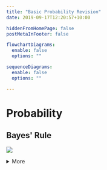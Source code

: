 ```yaml
---
title: "Basic Probability Revision"
date: 2019-09-17T12:20:57+10:00

hiddenFromHomePage: false
postMetaInFooter: false

flowchartDiagrams:
  enable: false
  options: ""

sequenceDiagrams: 
  enable: false
  options: ""

---
```


# Probability

## Bayes' Rule

![](https://miro.medium.com/max/1468/1*LB-G6WBuswEfpg20FMighA.png)

<details><summary>More</summary>
<img src="https://images.squarespace-cdn.com/content/v1/54e50c15e4b058fc6806d068/1453490707056-2PF9LAZEDO3GBJYWYU00/ke17ZwdGBToddI8pDm48kG7ejt4vIFQNL8gw02H4tglZw-zPPgdn4jUwVcJE1ZvWQUxwkmyExglNqGp0IvTJZamWLI2zvYWH8K3-s_4yszcp2ryTI0HqTOaaUohrI8PIL5qfmBPuCWOsBolAJrR_0bcFLhcJww53qBDxtFJXu78KMshLAGzx4R3EDFOm1kBS/image-asset.jpeg?format=750w"/></details>